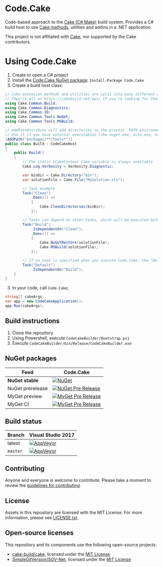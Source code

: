 Code.Cake
=========

Code-based approach to the [Cake (C# Make)](https://cakebuild.net/) build system. Provides a C# build host to use [Cake methods](https://cakebuild.net/api/), utilities and addins in a .NET application.

This project is not affiliated with [Cake](https://github.com/cake-build/cake), nor supported by the Cake contributors.

Using Code.Cake
===============

1. Create or open a C# project
2. Install the [Code.Cake NuGet package](https://www.nuget.org/packages/Code.Cake/): `Install-Package Code.Cake`
3. Create a build host class:

```csharp
// Cake extension methods and utilities are split into many different namespaces, which all need to be specified.
// They're all on https://cakebuild.net/api/ if you're looking for them.
using Cake.Common.Build;
using Cake.Common.Diagnostics;
using Cake.Common.IO;
using Cake.Common.Tools.NuGet;
using Cake.Common.Tools.MSBuild;

// AddPathAttribute will add directories to the process' PATH environment variable.
// Use it if you have external executables like nuget.exe, octo.exe, etc.
[AddPath("packages/**/tools*")]
public class Build : CodeCakeHost
{
    public Build()
    {
        // The static ICakeContext Cake variable is always available
        Cake.Log.Verbosity = Verbosity.Diagnostic;

        var binDir = Cake.Directory("bin");
        var solutionFile = Cake.File("MySolution.sln");

        // Task example
        Task("Clean")
            .Does(() =>
            {
                Cake.CleanDirectories(binDir);
            });

        // Tasks can depend on other tasks, which will be executed before
        Task("Build")
            .IsDependentOn("Clean");
            .Does(() =>
            {
                Cake.NuGetRestore(solutionFile);
                Cake.MSBuild(solutionFile);
            });

        // If no task is specified when you execute Code.Cake, the "Default" task will be executed
        Task("Default")
            .IsDependentOn("Build");
    }
}
```

3. In your code, call `Code.Cake`;

```csharp
string[] cakeArgs;
var app = new CodeCakeApplication();
app.Run(cakeArgs);
```

## Build instructions

1. Clone the repository
2. Using Powershell, execute `CodeCakeBuilder/Bootstrap.ps1`
3. Execute `CodeCakeBuilder/bin/Release/CodeCakeBuilder.exe`

## NuGet packages

| Feed             | Code.Cake |
| ---------------- | ------ |
| **NuGet stable** | [![NuGet](https://img.shields.io/nuget/v/Code.Cake.svg)](https://www.nuget.org/packages/Code.Cake) |
| NuGet prerelease | [![NuGet Pre Release](https://img.shields.io/nuget/vpre/Code.Cake.svg)](https://www.nuget.org/packages/Code.Cake) |
| MyGet preview    | [![MyGet Pre Release](https://img.shields.io/myget/invenietis-preview/vpre/Code.Cake.svg)](https://www.myget.org/feed/invenietis-preview/package/nuget/Code.Cake)  |
| MyGet CI         | [![MyGet Pre Release](https://img.shields.io/myget/invenietis-ci/vpre/Code.Cake.svg)](https://www.myget.org/feed/invenietis-ci/package/nuget/Code.Cake) |

## Build status

| Branch   | Visual Studio 2017 |
| -------- | ------- |
| latest | [![AppVeyor](https://img.shields.io/appveyor/ci/olivier-spinelli/codecake.svg)](https://ci.appveyor.com/project/olivier-spinelli/codecake) |
| `master` | [![AppVeyor](https://img.shields.io/appveyor/ci/olivier-spinelli/codecake/master.svg)](https://ci.appveyor.com/project/olivier-spinelli/codecake) |

## Contributing

Anyone and everyone is welcome to contribute. Please take a moment to
review the [guidelines for contributing](CONTRIBUTING.md).

## License

Assets in this repository are licensed with the MIT License. For more information, please see [LICENSE.txt](LICENSE.txt).

## Open-source licenses

This repository and its components use the following open-source projects:

- [cake-build/cake](https://github.com/cake-build/cake), licensed under the [MIT License](https://github.com/cake-build/cake/blob/develop/LICENSE)
- [SimpleGitVersion/SGV-Net](https://github.com/SimpleGitVersion/SGV-Net), licensed under the [MIT License](https://github.com/SimpleGitVersion/SGV-Net/blob/master/LICENSE.txt)
